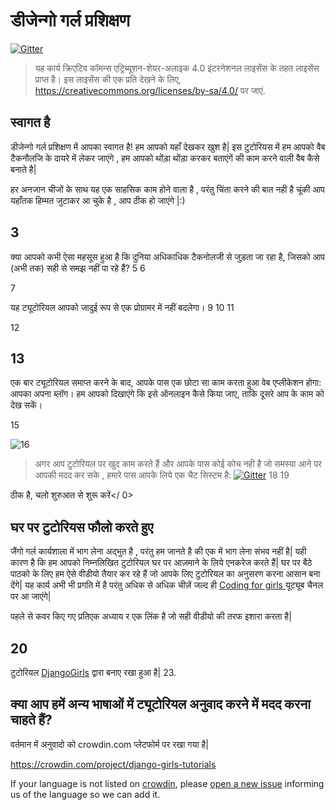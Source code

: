 # डीजेन्गो गर्ल प्रशिक्षण

[![Gitter](https://badges.gitter.im/DjangoGirls/tutorial.svg)](https://gitter.im/DjangoGirls/tutorial)

> यह कार्य क्रिएटिव कॉमन्स एट्रिब्यूशन-शेयर-अलाइक 4.0 इंटरनेशनल लाइसेंस के तहत लाइसेंस प्राप्त है। इस लाइसेंस की एक प्रति देखने के लिए, https://creativecommons.org/licenses/by-sa/4.0/ पर जाएं.

## स्वागत है

डीजेन्गो गर्ल प्रशिक्षण में आपका स्वागत है! हम आपको यहाँ देखकर खुश है| इस टुटोरियस में हम आपको वैब टैकनौलजि के दायरे में लेकर जाएंगे , हम आपको थोंड़ा थोंड़ा करकर बताएंगें की काम करने वाली वैब कैसे बनाते है|

हर अनजान चीजों के साथ यह एक साहसिक काम होने वाला है , परंतु चिंता करने की बात नही है चूंकी आप यहाँतक हिम्मत जुटाकर आ चुके है , आप ठीक हो जाएंगे |:)

## 3

क्या आपको कभी ऐसा महसूस हुआ है कि दुनिया अधिकाधिक टैकनोलजी से जुड़ता जा रहा है, जिसको आप (अभी तक) सही से समझ नहीं पा रहे हैं? 5 6

7

यह ट्यूटोरियल आपको जादुई रूप से एक प्रोग्रामर में नहीं बदलेगा। 9 10 11

12

## 13

एक बार ट्यूटोरियल समाप्त करने के बाद, आपके पास एक छोटा सा काम करता हुआ वेब एप्लीकेशन होगा: आपका अपना ब्लॉग। हम आपको दिखाएंगे कि इसे ऑनलाइन कैसे किया जाए, ताकि दूसरे आप के काम को देख सकें।

15

![16](images/application.png)

> अगर आप टुटोरियल पर खुद काम करते हैं और आपके पास कोई कोच नही है जो समस्या आने पर आपकी मदद कर सके , हमारे पास आपके लिये एक चैट सिस्टम है: [![Gitter](https://badges.gitter.im/DjangoGirls/tutorial.svg)](https://gitter.im/DjangoGirls/tutorial) 18 19

ठीक है, चलो शुरुआत से शुरू करें</ 0></p> 

## घर पर टुटोरियस फौलो करते हुए

जैंगो गर्ल कार्यशाला में भाग लेना अद्भुत है , परंतु हम जानते है की एक में भाग लेना संभव नहीं है| यही कारण है कि हम आपको निम्नलिखित टुटोरियल घर पर आज़माने के लिये एनकरेज करते हैं| घर पर बैठे पाठको के लिए हम ऐसे वीडीयो तैयार कर रहे हैं जो आपके लिए टुटोरियल का अनुसरण करना आसान बना देंगे| यह कार्य अभी भी प्रगति में है परंतु अधिक से अधिक चीज़ें जल्द ही [ Coding for girls ](https://www.youtube.com/channel/UC0hNd2uW8jTR5K3KBzRuG2A/feed) यूट्यूब चैनल पर आ जाएंगे|

पहले से कवर किए गए प्रतिएक अध्याय र एक लिंक है जो सही वीडीयो की तरफ इशारा करता है|

## 20

टुटोरियल [ DjangoGirls](https://djangogirls.org/) द्वारा बनाए रखा हुआ है| 23.

## क्या आप हमें अन्य भाषाओं में ट्यूटोरियल अनुवाद करने में मदद करना चाहते हैं?

वर्तमान में अनुवादो को crowdin.com प्लेटफोर्म पर रखा गया है|

https://crowdin.com/project/django-girls-tutorials

If your language is not listed on [crowdin](https://crowdin.com/), please [open a new issue](https://github.com/DjangoGirls/tutorial/issues/new) informing us of the language so we can add it.